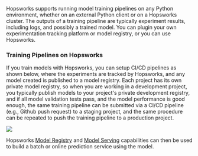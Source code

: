 Hopsworks supports running model training pipelines on any Python environment, whether on an external Python client or on a Hopsworks cluster. The outputs of a training pipeline are typically experiment results, including logs, and possibly a trained model. You can plugin your own experimentation tracking platform or model registry, or you can use Hopsworks.

### Training Pipelines on Hopsworks

If you train models with Hopsworks, you can setup CI/CD pipelines as shown below, where the experiments are tracked by Hopsworks, and any model created is published to a model registry. Each project has its own private model registry, so when you are working in a development project, you typically publish models to your project's private development registry, and if all model validation tests pass, and the model performance is good enough, the same training pipeline can be submitted via a CI/CD pipeline (e.g., Github push request) to a staging project, and the same procedure can be repeated to push the training pipeline to a production project.

<img src="/assets/images/concepts/mlops/training-pipeline.svg">

Hopsworks [Model Registry](registry.md) and [Model Serving](kserve.md) capabilities can then be used to build a batch or online prediction service using the model.
